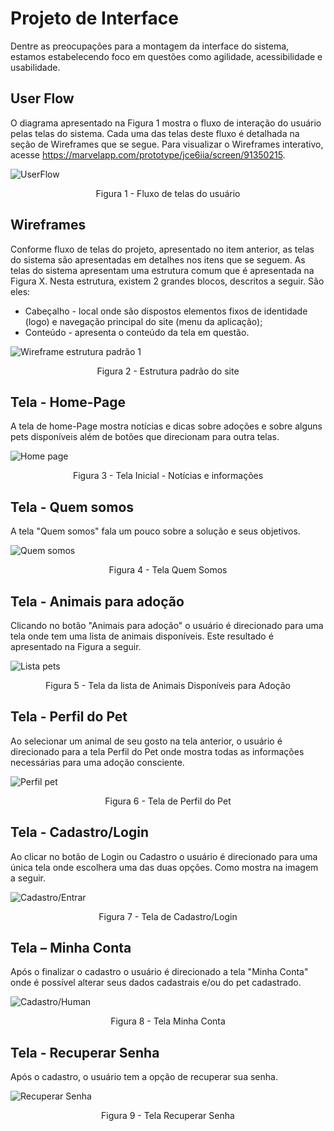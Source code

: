 
# Projeto de Interface

Dentre as preocupações para a montagem da interface do sistema, estamos estabelecendo foco em questões como agilidade, acessibilidade e usabilidade.  

## User Flow

O diagrama apresentado na Figura 1 mostra o fluxo de interação do usuário pelas telas do sistema. Cada uma das telas deste fluxo é detalhada na seção de Wireframes que se segue. Para visualizar o Wireframes interativo, acesse https://marvelapp.com/prototype/jce6iia/screen/91350215. 

![UserFlow](/src/imagens/FluxoUser.png)
<center>Figura 1 - Fluxo de telas do usuário </center> 

## Wireframes

Conforme fluxo de telas do projeto, apresentado no item anterior, as telas do sistema são apresentadas em detalhes nos itens que se seguem. As telas do sistema apresentam uma estrutura comum que é apresentada na Figura X. Nesta estrutura, existem 2 grandes blocos, descritos a seguir. São eles: 
 - Cabeçalho - local onde são dispostos elementos fixos de identidade (logo) e navegação principal do site (menu da aplicação); 
 - Conteúdo - apresenta o conteúdo da tela em questão. 
 
![Wireframe estrutura padrão 1](/src/imagens/tela1.PNG)
<center>Figura 2 - Estrutura padrão do site </center> 
 
## Tela - Home-Page 

A tela de home-Page mostra notícias e dicas sobre adoções e sobre alguns pets disponíveis além de botões que direcionam para outra telas. 

![Home page](/src/imagens/HomePage01.PNG)
<center>Figura 3 - Tela Inicial - Notícias e informações</center> 

## Tela - Quem somos 

A tela "Quem somos" fala um pouco sobre a solução e seus objetivos. 

![Quem somos](/src/imagens/QuemSomos02.PNG)
<center>Figura 4 - Tela Quem Somos </center>

## Tela - Animais para adoção 

Clicando no botão "Animais para adoção" o usuário é direcionado para uma tela onde tem uma lista de animais disponíveis. Este resultado é apresentado na Figura a seguir. 

![Lista pets](/src/imagens/listalPets.PNG)
<center>Figura 5 - Tela da lista de Animais Disponíveis para Adoção</center>

## Tela - Perfil do Pet 

Ao selecionar um animal de seu gosto na tela anterior, o usuário é direcionado para a tela Perfil do Pet onde mostra todas as informações necessárias para uma adoção consciente. 

![Perfil pet](/src/imagens/perfilPet.PNG)
<center>Figura 6 - Tela de Perfil do Pet </center>

## Tela - Cadastro/Login 

Ao clicar no botão de Login ou Cadastro o usuário é direcionado para uma única tela onde escolhera uma das duas opções. Como mostra na imagem a seguir. 

![Cadastro/Entrar](/src/imagens/CadastroEntrar.PNG)
<center>Figura 7 - Tela de Cadastro/Login </center> 

## Tela – Minha Conta 

Após o finalizar o cadastro o usuário é direcionado a tela "Minha Conta" onde é possível alterar seus dados cadastrais e/ou do pet cadastrado. 

![Cadastro/Human](/src/imagens/CadastroPetHuman.PNG)
<center>Figura 8 - Tela Minha Conta </center> 

## Tela - Recuperar Senha  

Após o cadastro, o usuário tem a opção de recuperar sua senha.   

![Recuperar Senha](/src/imagens/tela-recuperar-senha.PNG)
<center>Figura 9 - Tela  Recuperar Senha
